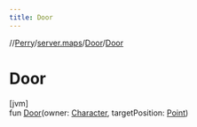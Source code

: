 ```yaml
---
title: Door
---
```

//[Perry](../../../index.html)/[server.maps](../index.html)/[Door](index.html)/[Door](-door.html)



# Door



[jvm]\
fun [Door](-door.html)(owner: [Character](../../client/-character/index.html), targetPosition: [Point](https://docs.oracle.com/javase/8/docs/api/java/awt/Point.html))




